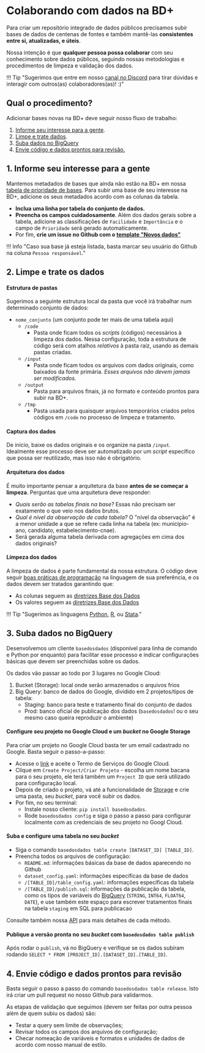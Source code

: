 # Colaborando com dados na BD+

Para criar um repositório integrado de dados públicos precisamos subir
bases de dados de centenas de fontes e também mantê-las **consistentes
entre si, atualizadas, e úteis**.

Nossa intenção é que **qualquer pessoa possa colaborar** com seu
conhecimento sobre dados públicos, seguindo nossas metodologias e
procedimentos de limpeza e validação dos dados.

!!! Tip "Sugerimos que entre em nosso [canal no Discord](https://discord.gg/2GAuw7d8zd) para tirar dúvidas e interagir com outros(as) colaboradores(as)! :)"

## Qual o procedimento?

Adicionar bases novas na BD+ deve seguir nosso fluxo de trabalho:

1. [Informe seu interesse para a gente](#1-informe-seu-interesse-para-a-gente).
2. [Limpe e trate dados](#2-limpe-e-trate-os-dados).
3. [Suba dados no BigQuery](#3-suba-dados-no-bigquery)
4. [Envie código e dados prontos para revisão.](#4-envie-codigo-e-dados-prontos-para-revisao) 

## 1. Informe seu interesse para a gente

Mantemos metadados de bases que ainda não estão na BD+ em nossa
[tabela de prioridade de bases](https://docs.google.com/spreadsheets/d/1jnmmG4V6Ugh_-lhVSMIVu_EaL05y1dX9Y0YW8G8e_Wo/edit?usp=sharing).
Para subir uma base de seu interesse na BD+, adicione os seus metadados
acordo com as colunas da tabela.

- **Inclua uma linha por tabela do conjunto de dados.**
- **Preencha os campos cuidadosamente**. Além dos dados gerais sobre a
  tabela, adicione as classificações de `Facilidade` e `Importância` e o
  campo de `Prioridade` será gerado automaticamente.
- Por fim, **crie um issue no Github com o [template "Novos dados"](https://github.com/basedosdados/mais/issues/new?assignees=&labels=data&template=br_novos_dados.md&title=Base%3A+%3Cadd+nome%2C+ex%3A+Censo+Escolar+INEP%3E)**

!!! Info "Caso sua base já esteja listada, basta marcar seu usuário do Github na coluna `Pessoa responsável`."

## 2. Limpe e trate os dados

#### Estrutura de pastas

Sugerimos a seguinte estrutura local da pasta que você irá trabalhar num determinado conjunto de dados:

- `nome_conjunto` (um conjunto pode ter mais de uma tabela aqui)
  - `/code`
      - Pasta onde ficam todos os _scripts_ (códigos) necessários à
        limpeza dos dados. Nessa configuração, toda a estrutura de código
        será com atalhos _relativos_ à pasta raíz, usando as demais pastas criadas.
  - `/input`
      - Pasta onde ficam todos os arquivos com dados originais, como
        baixados da fonte primária. *Esses arquivos não devem jamais ser modificados.*
  - `/output`
      - Pasta para arquivos finais, já no formato e conteúdo prontos para subir na BD+.
  - `/tmp`
      - Pasta usada para quaisquer arquivos temporários criados pelos códigos em `/code` no processo de limpeza e tratamento.

#### Captura dos dados

De início, baixe os dados originais e os organize na pasta `/input`. Idealmente esse processo deve ser automatizado por um _script_ específico que possa ser reutilizado, mas isso não é obrigatório.

#### Arquitetura dos dados

É muito importante pensar a arquitetura da base **antes de se começar a
limpeza**. Perguntas que uma arquitetura deve responder:

- *Quais serão as tabelas finais na base?* Essas não precisam ser exatamente o que veio nos dados brutos.
- *Qual é nível da observação de cada tabela?* O "nível da observação" é
  a menor unidade a que se refere cada linha na tabela (ex: municipio-ano, candidato,
  estabelecimento-cnae).
- Será gerada alguma tabela derivada com agregações em cima dos dados originais?

#### Limpeza dos dados

A limpeza de dados é parte fundamental da nossa estrutura. O código deve seguir [boas práticas de
programação](https://en.wikipedia.org/wiki/Best_coding_practices) na
linguagem de sua preferência, e os dados devem ser tratados garantindo
que:

- As colunas seguem as [diretrizes Base dos Dados](/style_namind_columns)
- Os valores seguem as [diretrizes Base dos Dados](/style_data)

!!! Tip "Sugerimos as linguagens [Python](https://www.python.org/), [R](https://www.r-project.org/), ou [Stata](https://www.stata.com/)."


## 3. Suba dados no BigQuery

Desenvolvemos um cliente `basedosdados` (disponível para linha de
comando e Python por enquanto) para facilitar esse processo e indicar
configurações básicas que devem ser preenchidas sobre os dados.

Os dados vão passar ao todo por 3 lugares no Google Cloud:

1. Bucket (Storage): local onde serão armazenados o arquivos frios
2. Big Query: banco de dados do Google, dividido em 2 projetos/tipos de tabela:
    - Staging: banco para teste e tratamento final do conjunto de dados
    - Prod: banco oficial de publicação dos dados (`basedosdados`! ou o seu mesmo caso queira reproduzir o ambiente)


#### Configure seu projeto no Google Cloud e um _bucket_ no Google Storage

Para criar um projeto no Google Cloud basta ter um email cadastrado no
Google. Basta seguir o passo-a-passo:

- Acesse o [link](https://console.cloud.google.com/projectselector2/home/dashboard) e aceite o Termo de Serviços do Google Cloud.
- Clique em `Create Project/Criar Projeto` - escolha um nome bacana para
  o seu projeto, ele terá também um `Project ID` que será utilizado
  para configuração local.
- Depois de criado o projeto, vá até a funcionalidade de
  [Storage](https://console.cloud.google.com/storage) e crie uma
  pasta, seu _bucket_, para você subir os dados.
- Por fim, no seu terminal:
    - Instale nosso cliente: `pip install basedosdados`.
    - Rode `basedosdados config` e siga o passo a passo para configurar localmente com as credenciais de seu projeto no Googl Cloud.

#### Suba e configure uma tabela no seu _bucket_

- Siga o comando `basedosdados table create [DATASET_ID] [TABLE_ID]`.
- Preencha todos os arquivos de configuração:
    - `README.md`: informações básicas da base de dados aparecendo no Github
    - `dataset_config.yaml`: informações específicas da base de dados
    - `/[TABLE_ID]/table_config.yaml`: informações específicas da tabela
    - `/[TABLE_ID]/publish.sql`: informações da publicação da tabela, como os tipos de variáveis do [BigQuery](https://cloud.google.com/bigquery/docs/reference/standard-sql/data-types) (`STRING`, `INT64`, `FLOAT64`, `DATE`), e use também este espaço para escrever tratamentos finais na tabela `staging` em SQL para publicacao
    
Consulte também nossa [API](/cli_reference_api) para mais detalhes de cada método.

#### Publique a versão pronta no seu _bucket_ com `basedosdados table publish`

Após rodar o `publish`, vá no BigQuery e verifique se os dados subiram rodando `SELECT * FROM [PROJECT_ID].[DATASET_ID].[TABLE_ID]`.

## 4. Envie código e dados prontos para revisão

Basta seguir o passo a passo do comando `basedosdados table release`. Isto irá criar um pull request no nosso Github para validarmos.

As etapas de validação que seguimos (devem ser feitas por outra pessoa além de quem subiu os dados) são:

- Testar a query sem limite de observações;
- Revisar todos os campos dos arquivos de configuração;
- Checar nomeação de variáveis e formatos e unidades de dados de acordo com nosso manual de estilo.
